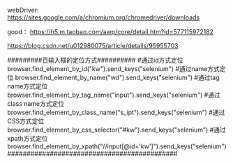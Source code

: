 webDriver:
https://sites.google.com/a/chromium.org/chromedriver/downloads

good：
https://h5.m.taobao.com/awp/core/detail.htm?id=577115972182

https://blog.csdn.net/u012980075/article/details/95955703

#########百输入框的定位方式##########
#通过id方式定位
browser.find_element_by_id("kw").send_keys("selenium")
#通过name方式定位
browser.find_element_by_name("wd").send_keys("selenium")
#通过tag name方式定位
browser.find_element_by_tag_name("input").send_keys("selenium")
#通过class name方式定位
browser.find_element_by_class_name("s_ipt").send_keys("selenium")
#通过CSS方式定位
browser.find_element_by_css_selector("#kw").send_keys("selenium")
#通过xpath方式定位
browser.find_element_by_xpath("//input[@id='kw']").send_keys("selenium")
############################################